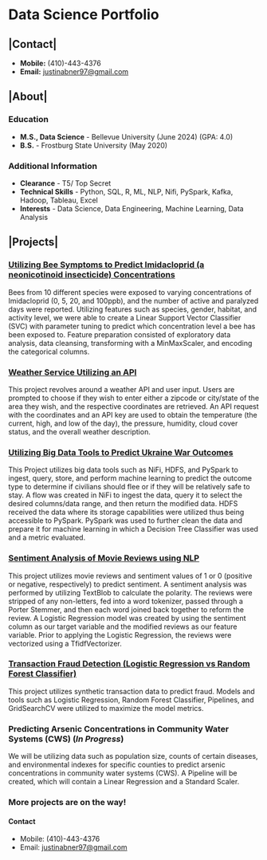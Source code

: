 # Data Science Portfolio

## |Contact|
- **Mobile:** (410)-443-4376
- **Email:** justinabner97@gmail.com


## |About|
### Education
- **M.S., Data Science** - Bellevue University (June 2024) (GPA: 4.0)
- **B.S.** - Frostburg State University (May 2020)

### Additional Information
- **Clearance** - T5/ Top Secret
- **Technical Skills** - Python, SQL, R, ML, NLP, Nifi, PySpark, Kafka, Hadoop, Tableau, Excel
- **Interests** - Data Science, Data Engineering, Machine Learning, Data Analysis



## |Projects|
### [Utilizing Bee Symptoms to Predict Imidacloprid (a neonicotinoid insecticide) Concentrations](https://github.com/JustinAbner/Neonicotinoids_Bees_and_ML)
Bees from 10 different species were exposed to varying concentrations of Imidacloprid (0, 5, 20, and 100ppb), and the number of active and paralyzed days were reported. Utilizing features such as species, gender, habitat, and activity level, we were able to create a Linear Support Vector Classifier (SVC) with parameter tuning to predict which concentration level a bee has been exposed to. Feature preparation consisted of exploratory data analysis, data cleansing, transforming with a MinMaxScaler, and encoding the categorical columns. 

### [Weather Service Utilizing an API](https://github.com/JustinAbner/Weather_Service)
This project revolves around a weather API and user input. Users are prompted to choose if they wish to enter either a zipcode or city/state of the area they wish, and the respective coordinates are retrieved. An API request with the coordinates and an API key are used to obtain the temperature (the current, high, and low of the day), the pressure, humidity, cloud cover status, and the overall weather description.

### [Utilizing Big Data Tools to Predict Ukraine War Outcomes](https://github.com/JustinAbner/UkraineWar_and_BigDataTools)
This Project utilizes big data tools such as NiFi, HDFS, and PySpark to ingest, query, store, and perform machine learning to predict the outcome type to determine if civilians should flee or if they will be relatively safe to stay. A flow was created in NiFi to ingest the data, query it to select the desired columns/data range, and then return the modified data. HDFS received the data where its storage capabilities were utilized thus being accessible to PySpark. PySpark was used to further clean the data and prepare it for machine learning in which a Decision Tree Classifier was used and a metric evaluated.

### [Sentiment Analysis of Movie Reviews using NLP](https://github.com/JustinAbner/Analyzing_Movie_Reviews_with_NLP)
This project utilizes movie reviews and sentiment values of 1 or 0 (positive or negative, respectively) to predict sentiment. A sentiment analysis was performed by utilizing TextBlob to calculate the polarity. The reviews were stripped of any non-letters, fed into a word tokenizer, passed through a Porter Stemmer, and then each word joined back together to reform the review. A Logistic Regression model was created by using the sentiment column as our target variable and the modified reviews as our feature variable. Prior to applying the Logistic Regression, the reviews were vectorized using a TfidfVectorizer.

### [Transaction Fraud Detection (Logistic Regression vs Random Forest Classifier)](https://github.com/JustinAbner/Transaction_Fraud_ML)
This project utilizes synthetic transaction data to predict fraud. Models and tools such as Logistic Regression, Random Forest Classifier, Pipelines, and GridSearchCV were utilized to maximize the model metrics.

### Predicting Arsenic Concentrations in Community Water Systems (CWS) (***In Progress***)
We will be utilizing data such as population size, counts of certain diseases, and environmental indexes for specific counties to predict arsenic concentrations in community water systems (CWS). A Pipeline will be created, which will contain a Linear Regression and a Standard Scaler.

### More projects are on the way!

#### Contact
- Mobile: (410)-443-4376
- Email: justinabner97@gmail.com


